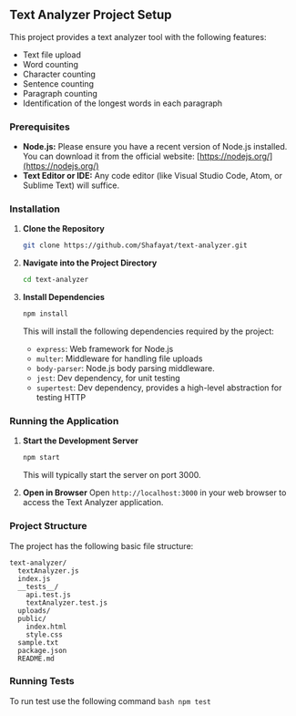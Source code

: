 ## Text Analyzer Project Setup

This project provides a text analyzer tool with the following features:

*   Text file upload
*   Word counting
*   Character counting
*   Sentence counting
*   Paragraph counting
*   Identification of the longest words in each paragraph

### Prerequisites

*   **Node.js:** Please ensure you have a recent version of Node.js installed. You can download it from the official website: [https://nodejs.org/](https://nodejs.org/)
*   **Text Editor or IDE:**  Any code editor (like Visual Studio Code, Atom, or Sublime Text) will suffice.

### Installation

1.  **Clone the Repository**
    ```bash
    git clone https://github.com/Shafayat/text-analyzer.git
    ```
2.  **Navigate into the Project Directory**
    ```bash
    cd text-analyzer
    ```

3.  **Install Dependencies**
    ```bash
    npm install 
    ```
    This will install the following dependencies required by the project:
    *   `express`:  Web framework for Node.js
    *   `multer`: Middleware for handling file uploads
    *   `body-parser`: Node.js body parsing middleware.
    *   `jest`: Dev dependency, for unit testing
    *   `supertest`: Dev dependency, provides a high-level abstraction for testing HTTP

### Running the Application

1.  **Start the Development Server**
    ```bash
    npm start  
    ```
    This will typically start the server on port 3000.

2. **Open in Browser**
    Open `http://localhost:3000` in your web browser to access the Text Analyzer application.

### Project Structure

The project has the following basic file structure:

```
text-analyzer/
  textAnalyzer.js
  index.js
  __tests__/
    api.test.js
    textAnalyzer.test.js
  uploads/       
  public/       
    index.html
    style.css
  sample.txt     
  package.json    
  README.md 
```

### Running Tests
To run test use the following command
    ```bash
    npm test  
    ```